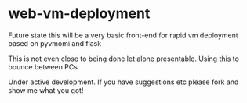# web-vm-deployment
Future state this will be a very basic front-end for rapid vm deployment based on pyvmomi and flask

This is not even close to being done let alone presentable. Using this to bounce between PCs

Under active development. If you have suggestions etc please fork and show me what you got!
